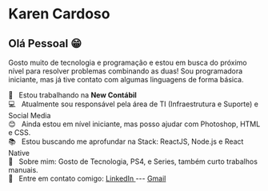 
# Karen Cardoso

## Olá Pessoal :grin:

Gosto muito de tecnologia e programação e estou em busca do próximo nível para resolver problemas combinando as duas!
Sou programadora iniciante, mas já tive contato com algumas linguagens de forma básica.

 :office:  &nbsp; Estou trabalhando na **New Contábil**
 <br/>  :computer: &nbsp; Atualmente sou responsável pela área de TI (Infraestrutura e Suporte) e Social Media
 <br/> :blush: &nbsp; Ainda estou em nível iniciante, mas posso ajudar com Photoshop, HTML e CSS.
 <br/> :books: &nbsp; Estou buscando me aprofundar na Stack: ReactJS, Node.js e React Native
 <br/> 💬  &nbsp; Sobre mim: Gosto de Tecnologia, PS4, e Series, também curto trabalhos manuais.
 <br/> :email: &nbsp; Entre em contato comigo: 
 <a href="https://www.linkedin.com/in/karen-cardoso-69334427/"> LinkedIn </a> --- 
 <a href="mailto:kah.card@gmail.com"> Gmail </a>
 
